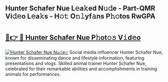 ## Hunter Schafer Nue L𝚎a𝚔ed N𝚞𝚍e - Part-QMR Vi𝚍𝚎o L𝚎a𝚔s - H𝚘𝚝 O𝚗𝚕yf𝚊ns P𝚑𝚘tos RwGPA

# <h2><a href="http://kfafjj.oniu.top/?m=Hunter+Schafer+Nue">🔗👉 🔴 Hunter Schafer Nue P𝚑ot𝚘𝚜 V𝚒d𝚎o</a></h2>

[![Hunter Schafer Nue Nu𝚍e𝚜](https://i.imgur.com/0qMVB7G.gif)](http://kfafjj.oniu.top/?m=Hunter+Schafer+Nue)
Social media influencer Hunter Schafer Nue, known for disseminating dance and lifestyle information, featuring presentations and vlogs. Skilled animal trainer Hunter Schafer Nue, celebrated for their remarkable abilities and accomplishments in training animals for performances.  
